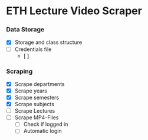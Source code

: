 # ETH Lecture Video Scraper

### Data Storage
- [x] Storage and class structure
- [ ] Credentials file
  - [ ] 

### Scraping
- [x] Scrape departments
- [x] Scrape years
- [x] Scrape semesters
- [x] Scrape subjects
- [ ] Scrape Lectures
- [ ] Scrape MP4-Files
  - [ ] Check if logged in
  - [ ] Automatic login